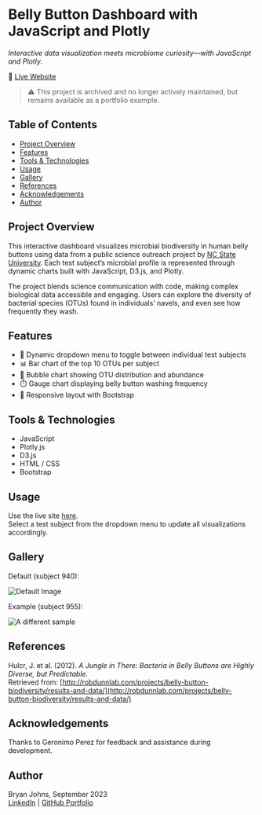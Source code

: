 # Belly Button Dashboard with JavaScript and Plotly

*Interactive data visualization meets microbiome curiosity—with JavaScript and Plotly.*

🔗 [Live Website](https://johbry17.github.io/Belly-Button-Dashboard/)

> ⚠️ This project is archived and no longer actively maintained, but remains available as a portfolio example.

## Table of Contents

- [Project Overview](#project-overview)
- [Features](#features)
- [Tools & Technologies](#tools--technologies)
- [Usage](#usage)
- [Gallery](#gallery)
- [References](#references)
- [Acknowledgements](#acknowledgements)
- [Author](#author)

## Project Overview

This interactive dashboard visualizes microbial biodiversity in human belly buttons using data from a public science outreach project by [NC State University](http://robdunnlab.com/projects/belly-button-biodiversity/). Each test subject’s microbial profile is represented through dynamic charts built with JavaScript, D3.js, and Plotly.

The project blends science communication with code, making complex biological data accessible and engaging. Users can explore the diversity of bacterial species (OTUs) found in individuals’ navels, and even see how frequently they wash.

## Features

- 🧬 Dynamic dropdown menu to toggle between individual test subjects  
- 📊 Bar chart of the top 10 OTUs per subject  
- 🫧 Bubble chart showing OTU distribution and abundance  
- ⏱️ Gauge chart displaying belly button washing frequency  
- 📱 Responsive layout with Bootstrap  

## Tools & Technologies

- JavaScript  
- Plotly.js  
- D3.js  
- HTML / CSS  
- Bootstrap  

## Usage

Use the live site [here](https://johbry17.github.io/Belly-Button-Dashboard/).  
Select a test subject from the dropdown menu to update all visualizations accordingly.

## Gallery

Default (subject 940):

![Default Image](static/Images/bellyButtonDefault.png)

Example (subject 955):

![A different sample](static/Images/bellyButton2.png)

## References

Hulcr, J. et al. (2012). *A Jungle in There: Bacteria in Belly Buttons are Highly Diverse, but Predictable.*  
Retrieved from: [http://robdunnlab.com/projects/belly-button-biodiversity/results-and-data/](http://robdunnlab.com/projects/belly-button-biodiversity/results-and-data/)


## Acknowledgements

Thanks to Geronimo Perez for feedback and assistance during development.

## Author


Bryan Johns, September 2023  
[LinkedIn](https://www.linkedin.com/in/bryanjohns/) | [GitHub Portfolio](https://github.com/johbry17)
